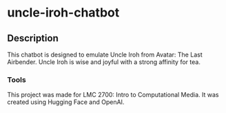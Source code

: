 # uncle-iroh-chatbot

## Description
This chatbot is designed to emulate Uncle Iroh from Avatar: The Last Airbender. 
Uncle Iroh is wise and joyful with a strong affinity for tea. 

### Tools
This project was made for LMC 2700: Intro to Computational Media.
It was created using Hugging Face and OpenAI.
